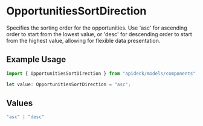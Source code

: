 # OpportunitiesSortDirection

Specifies the sorting order for the opportunities. Use 'asc' for ascending order to start from the lowest value, or 'desc' for descending order to start from the highest value, allowing for flexible data presentation.

## Example Usage

```typescript
import { OpportunitiesSortDirection } from "apideck/models/components";

let value: OpportunitiesSortDirection = "asc";
```

## Values

```typescript
"asc" | "desc"
```